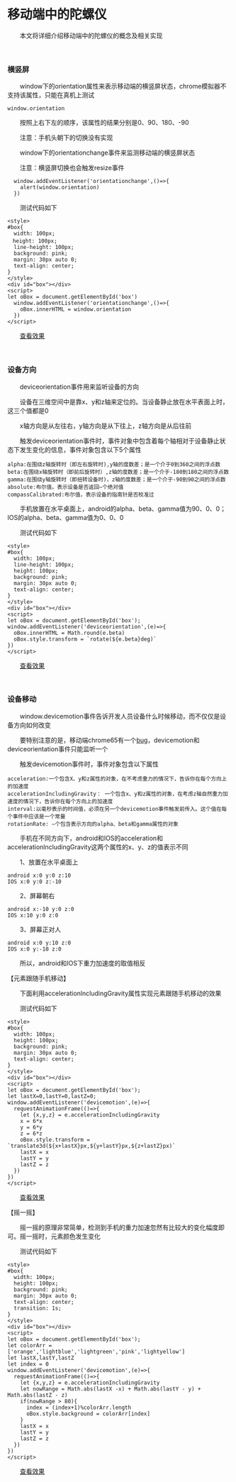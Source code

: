 # 移动端中的陀螺仪 

&emsp;&emsp;本文将详细介绍移动端中的陀螺仪的概念及相关实现

 
&nbsp;

### 横竖屏

&emsp;&emsp;window下的orientation属性来表示移动端的横竖屏状态，chrome模拟器不支持该属性，只能在真机上测试
```
window.orientation
```
&emsp;&emsp;按照上右下左的顺序，该属性的结果分别是0、90、180、-90

&emsp;&emsp;注意：手机头朝下的切换没有实现

&emsp;&emsp;window下的orientationchange事件来监测移动端的横竖屏状态

&emsp;&emsp;注意：横竖屏切换也会触发resize事件
```
  window.addEventListener('orientationchange',()=>{
    alert(window.orientation)
  })
```
&emsp;&emsp;测试代码如下

```
<style>
#box{
  width: 100px;
　height: 100px;
  line-height: 100px;
  background: pink;
  margin: 30px auto 0;
  text-align: center;
}  
</style>
<div id="box"></div>
<script>
let oBox = document.getElementById('box')
  window.addEventListener('orientationchange',()=>{
    oBox.innerHTML = window.orientation
  })
</script>
```
&emsp;&emsp;[查看效果](https://demo.xiaohuochai.site/mobile/device/d1.html)

 

&nbsp;

### 设备方向

&emsp;&emsp;deviceorientation事件用来监听设备的方向

&emsp;&emsp;设备在三维空间中是靠x、y和z轴来定位的。当设备静止放在水平表面上时，这三个值都是0

&emsp;&emsp;x轴方向是从左往右，y轴方向是从下往上，z轴方向是从后往前

&emsp;&emsp;触发deviceorientation事件时，事件对象中包含着每个轴相对于设备静止状态下发生变化的信息，事件对象包含以下5个属性
```
alpha:在围绕z轴旋转时（即左右旋转时),y轴的度数差；是一个介于0到360之间的浮点数
beta:在围绕x轴旋转时（即前后旋转时）,z轴的度数差；是一个介于-180到180之间的浮点数
gamma:在围绕y轴旋转时（即扭转设备时)，z轴的度数差；是一个介于-90到90之间的浮点数
absolute:布尔值，表示设备是否返回—个绝对值
compassCalibrated:布尔值，表示设备的指南针是否校准过
```
&emsp;&emsp;手机放置在水平桌面上，android的alpha、beta、gamma值为90、0、0；IOS的alpha、beta、gamma值为0、0、0

&emsp;&emsp;测试代码如下

```
<style>
#box{
  width: 100px;
  line-height: 100px;
  height: 100px;
  background: pink;
  margin: 30px auto 0;
  text-align: center;
}  
</style>
<div id="box"></div>
<script>
let oBox = document.getElementById('box');
window.addEventListener('deviceorientation',(e)=>{
  oBox.innerHTML = Math.round(e.beta)
  oBox.style.transform = `rotate(${e.beta}deg)`
})
</script>
```
&emsp;&emsp;[查看效果](https://demo.xiaohuochai.site/mobile/device/d2.html)

 

&nbsp;

### 设备移动

&emsp;&emsp;window.devicemotion事件告诉开发人员设备什么时候移动，而不仅仅是设备方向如何改变

&emsp;&emsp;要特别注意的是，移动端chrome65有一个[bug](https://bugs.chromium.org/p/chromium/issues/detail?id=805146)，devicemotion和deviceorientation事件只能监听一个

&emsp;&emsp;触发devicemotion事件时，事件对象包含以下属性
```
acceleration:一个包含X、y和z属性的对象，在不考虑重力的情况下，告诉你在每个方向上的加速度
accelerationIncludingGravity： 一个包含x、y和z属性的对象，在考虑z轴自然重力加速度的情况下，告诉你在每个方向上的加速度
interval:以毫秒表示的时间值，必须在另一个devicemotion事件触发前传入。这个值在每个事件中应该是一个常量
rotationRate: —个包含表示方向的alpha、beta和gamma属性的对象
```
&emsp;&emsp;手机在不同方向下，android和IOS的acceleration和accelerationlncludingGravity这两个属性的x、y、z的值表示不同

&emsp;&emsp;1、放置在水平桌面上
```
android x:0 y:0 z:10
IOS x:0 y:0 z:-10
```
&emsp;&emsp;2、屏幕朝右
```
android x:-10 y:0 z:0
IOS x:10 y:0 z:0
```
&emsp;&emsp;3、屏幕正对人
```
android x:0 y:10 z:0
IOS x:0 y:-10 z:0
```
&emsp;&emsp;所以，android和IOS下重力加速度的取值相反

【元素跟随手机移动】

&emsp;&emsp;下面利用accelerationlncludingGravity属性实现元素跟随手机移动的效果

&emsp;&emsp;测试代码如下

```
<style>
#box{
  width: 100px;
  height: 100px;
  background: pink;
  margin: 30px auto 0;
  text-align: center;
}  
</style>
<div id="box"></div>
<script>
let oBox = document.getElementById('box');
let lastX=0,lastY=0,lastZ=0;
window.addEventListener('devicemotion',(e)=>{
  requestAnimationFrame(()=>{
    let {x,y,z} = e.accelerationIncludingGravity
    x = 6*x
    y = 6*y
    z = 6*z
    oBox.style.transform = `translate3d(${x+lastX}px,${y+lastY}px,${z+lastZ}px)`
    lastX = x
    lastY = y
    lastZ = z    
  })
})
</script>
```
&emsp;&emsp;[查看效果](https://demo.xiaohuochai.site/mobile/device/d3.html)

【摇一摇】

&emsp;&emsp;摇一摇的原理非常简单，检测到手机的重力加速忽然有比较大的变化幅度即可。摇一摇时，元素颜色发生变化

&emsp;&emsp;测试代码如下

```
<style>
#box{
  width: 100px;
  height: 100px;
  background: pink;
  margin: 30px auto 0;
  text-align: center;
  transition: 1s;
}  
</style>
<div id="box"></div>
<script>
let oBox = document.getElementById('box');
let colorArr = ['orange','lightblue','lightgreen','pink','lightyellow']
let lastX,lastY,lastZ
let index = 0
window.addEventListener('devicemotion',(e)=>{
  requestAnimationFrame(()=>{
    let {x,y,z} = e.accelerationIncludingGravity
    let nowRange = Math.abs(lastX -x) + Math.abs(lastY - y) + Math.abs(lastZ - z) 
    if(nowRange > 80){
      index = (index+1)%colorArr.length
      oBox.style.background = colorArr[index]
    }
    lastX = x 
    lastY = y
    lastZ = z 
  })
})
</script>
```
&emsp;&emsp;[查看效果](https://demo.xiaohuochai.site/mobile/device/d4.html)